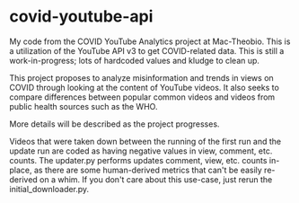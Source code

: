 # covid-youtube-api
My code from the COVID YouTube Analytics project at Mac-Theobio.
This is a utilization of the YouTube API v3 to get COVID-related data. 
This is still a work-in-progress; lots of hardcoded values and kludge to clean up.

This project proposes to analyze misinformation and trends in views on COVID through looking at the content of YouTube videos. 
It also seeks to compare differences between popular common videos and videos from public health sources such as the WHO. 

More details will be described as the project progresses. 

Videos that were taken down between the running of the first run and the update run are coded as having negative values in view, comment, etc. counts.
The updater.py performs updates comment, view, etc. counts in-place, as there are some human-derived metrics that can't be easily re-derived on a whim. 
If you don't care about this use-case, just rerun the initial_downloader.py.
